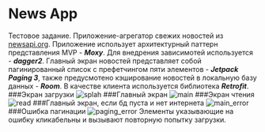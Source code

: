 # News App
Тестовое задание. Приложение-агрегатор свежих новостей из [newsapi.org](https://newsapi.org).
Приложение использует архитектурный паттерн представления MVP - ***Moxy***. Для внедрения зависимотей используется - ***dagger2***.
Главный экран новостей представляет собой пагинированный список с префетчингом пяти элементов - ***Jetpack Paging 3***, также предусмотено кэширование новостей в локальную базу данных - ***Room***.
В качестве клиента используется библиотека ***Retrofit***.
###Экран загрузки
![splah](https://sun9-26.userapi.com/impg/6GyN39sjtz01cZoObgqhFkU8MVjhLIOhCJp0ew/eBFxMfrj8Z8.jpg?size=486x1080&quality=96&sign=569f4b1d66f12a1bca77a74d18b3eb2a&type=album)
###Главный экран
![main](https://sun9-86.userapi.com/impg/UsmagFTbhFAPyhXp1wgeasXd4f1wYRCKJDfKmg/lF-W90rlnUI.jpg?size=486x1080&quality=96&sign=90ad4098c93bb2f43ed55011240a5416&type=album)
###Экран чтения
![read](https://sun9-26.userapi.com/impg/LCcOI6X4vfOSyC6iI-nRRVW2cWmto4aXujDEpA/DgNTcYGG64k.jpg?size=486x1080&quality=96&sign=8ce3742a02aaa82c0a06b21fbbfbcc66&type=album)
###Главный экран, если бд пуста и нет интернета
![main_error](https://sun9-40.userapi.com/impg/GYOcw6cIKXpbWR6bOYIwVONytHpTt_EMNmqcPA/p1DqhibHVMY.jpg?size=486x1080&quality=96&sign=f80ed7fb1973f0286131b5a305960284&type=album)
###Ошибка пагинации
![paging_error](https://sun9-67.userapi.com/impg/iLKCjkgq0WOey4Xo9CKx7RWUhtgzxduIzvhFOQ/fnfLIb67XdQ.jpg?size=486x1080&quality=96&sign=5d17da4f2f828503b9d0d3723cbfca9c&type=album)
Элементы указывающие на ошибку кликабельны и вызывают повторную попытку загрузки.
